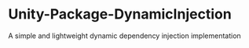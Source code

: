 # Unity-Package-DynamicInjection
 A simple and lightweight dynamic dependency injection implementation

